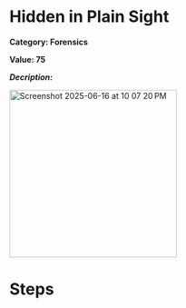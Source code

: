 # Hidden in Plain Sight
**Category: Forensics**


**Value: 75**

**_Decription:_**




<img width="295" alt="Screenshot 2025-06-16 at 10 07 20 PM" src="https://github.com/user-attachments/assets/56c1b91b-ca6b-4f8b-ac3e-e383165a033c" />


# Steps

